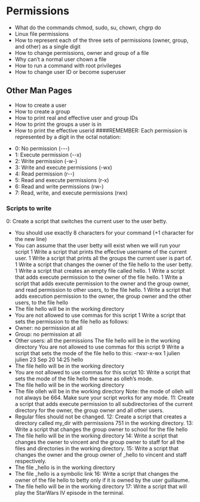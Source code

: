 # Permissions
* What do the commands chmod, sudo, su, chown, chgrp do
* Linux file permissions
* How to represent each of the three sets of permissions (owner, group, and other) as a single digit
* How to change permissions, owner and group of a file
* Why can’t a normal user chown a file
* How to run a command with root privileges
* How to change user ID or become superuser
## Other Man Pages
* How to create a user
* How to create a group
* How to print real and effective user and group IDs
* How to print the groups a user is in
* How to print the effective userid
####REMEMBER:
Each permission is represented by a digit in the octal notation:
- 0: No permission (---)
- 1: Execute permission (--x)
- 2: Write permission (-w-)
- 3: Write and execute permissions (-wx)
- 4: Read permission (r--)
- 5: Read and execute permissions (r-x)
- 6: Read and write permissions (rw-)
- 7: Read, write, and execute permissions (rwx)
### Scripts to write
0: Create a script that switches the current user to the user betty.
* You should use exactly 8 characters for your command (+1 character for the new line)
* You can assume that the user betty will exist when we will run your script
1 Write a script that prints the effective username of the current user.
1 Write a script that prints all the groups the current user is part of.
1 Write a script that changes the owner of the file hello to the user betty.
1 Write a script that creates an empty file called hello.
1 Write a script that adds execute permission to the owner of the file hello.
1 Write a script that adds execute permission to the owner and the group owner, and read permission to other users, to the file hello.
1 Write a script that adds execution permission to the owner, the group owner and the other users, to the file hello
* The file hello will be in the working directory
* You are not allowed to use commas for this script
1 Write a script that sets the permission to the file hello as follows:
* Owner: no permission at all
* Group: no permission at all
* Other users: all the permissions
The file hello will be in the working directory You are not allowed to use commas for this script
9 Write a script that sets the mode of the file hello to this:
  -rwxr-x-wx 1 julien julien 23 Sep 20 14:25 hello
* The file hello will be in the working directory
* You are not allowed to use commas for this script
10: Write a script that sets the mode of the file hello the same as olleh’s mode.
* The file hello will be in the working directory
* The file olleh will be in the working directory
Note: the mode of olleh will not always be 664. Make sure your script works for any mode.
11: Create a script that adds execute permission to all subdirectories of the current directory for the owner, the group owner and all other users.
* Regular files should not be changed.
12: Create a script that creates a directory called my_dir with permissions 751 in the working directory.
13: Write a script that changes the group owner to school for the file hello
* The file hello will be in the working directory 
14: Write a script that changes the owner to vincent and the group owner to staff for all the files and directories in the working directory.
15: Write a script that changes the owner and the group owner of _hello to vincent and staff respectively.
* The file _hello is in the working directory
* The file _hello is a symbolic link
16: Write a script that changes the owner of the file hello to betty only if it is owned by the user guillaume.
* The file hello will be in the working directory
17: Write a script that will play the StarWars IV episode in the terminal.
